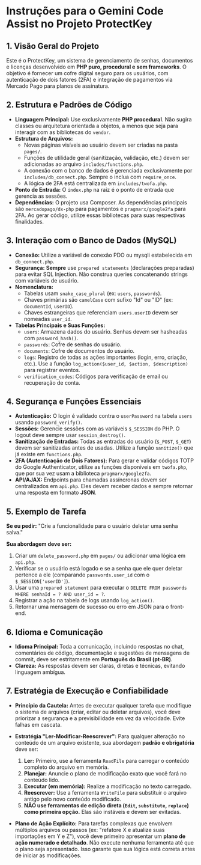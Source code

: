 # Instruções para o Gemini Code Assist no Projeto ProtectKey

## 1. Visão Geral do Projeto
Este é o ProtectKey, um sistema de gerenciamento de senhas, documentos e licenças desenvolvido em **PHP puro, procedural e sem frameworks**. O objetivo é fornecer um cofre digital seguro para os usuários, com autenticação de dois fatores (2FA) e integração de pagamentos via Mercado Pago para planos de assinatura.

## 2. Estrutura e Padrões de Código
- **Linguagem Principal:** Use exclusivamente **PHP procedural**. Não sugira classes ou arquitetura orientada a objetos, a menos que seja para interagir com as bibliotecas do `vendor`.
- **Estrutura de Arquivos:**
    - Novas páginas visíveis ao usuário devem ser criadas na pasta `pages/`.
    - Funções de utilidade geral (sanitização, validação, etc.) devem ser adicionadas ao arquivo `includes/functions.php`.
    - A conexão com o banco de dados é gerenciada exclusivamente por `includes/db_connect.php`. Sempre o inclua com `require_once`.
    - A lógica de 2FA está centralizada em `includes/twofa.php`.
- **Ponto de Entrada:** O `index.php` na raiz é o ponto de entrada que gerencia as sessões.
- **Dependências:** O projeto usa Composer. As dependências principais são `mercadopago/dx-php` para pagamentos e `pragmarx/google2fa` para 2FA. Ao gerar código, utilize essas bibliotecas para suas respectivas finalidades.

## 3. Interação com o Banco de Dados (MySQL)
- **Conexão:** Utilize a variável de conexão PDO ou mysqli estabelecida em `db_connect.php`.
- **Segurança:** **Sempre** use `prepared statements` (declarações preparadas) para evitar SQL Injection. Não construa queries concatenando strings com variáveis de usuário.
- **Nomenclatura:**
    - Tabelas usam `snake_case_plural` (ex: `users`, `passwords`).
    - Chaves primárias são `camelCase` com sufixo "Id" ou "ID" (ex: `documentId`, `userID`).
    - Chaves estrangeiras que referenciam `users.userID` devem ser nomeadas `user_id`.
- **Tabelas Principais e Suas Funções:**
    - `users`: Armazena dados do usuário. Senhas devem ser hasheadas com `password_hash()`.
    - `passwords`: Cofre de senhas do usuário.
    - `documents`: Cofre de documentos do usuário.
    - `logs`: Registro de todas as ações importantes (login, erro, criação, etc.). Use a função `log_action($user_id, $action, $description)` para registrar eventos.
    - `verification_codes`: Códigos para verificação de email ou recuperação de conta.

## 4. Segurança e Funções Essenciais
- **Autenticação:** O login é validado contra o `userPassword` na tabela `users` usando `password_verify()`.
- **Sessões:** Gerencie sessões com as variáveis `$_SESSION` do PHP. O logout deve sempre usar `session_destroy()`.
- **Sanitização de Entradas:** Todas as entradas do usuário (`$_POST`, `$_GET`) devem ser sanitizadas antes de usadas. Utilize a função `sanitize()` que já existe em `functions.php`.
- **2FA (Autenticação de Dois Fatores):** Para gerar e validar códigos TOTP do Google Authenticator, utilize as funções disponíveis em `twofa.php`, que por sua vez usam a biblioteca `pragmarx/google2fa`.
- **API/AJAX:** Endpoints para chamadas assíncronas devem ser centralizados em `api.php`. Eles devem receber dados e sempre retornar uma resposta em formato **JSON**.

## 5. Exemplo de Tarefa
**Se eu pedir:** "Crie a funcionalidade para o usuário deletar uma senha salva."

**Sua abordagem deve ser:**
1.  Criar um `delete_password.php` em `pages/` ou adicionar uma lógica em `api.php`.
2.  Verificar se o usuário está logado e se a senha que ele quer deletar pertence a ele (comparando `passwords.user_id` com o `$_SESSION['userID']`).
3.  Usar uma `prepared statement` para executar o `DELETE FROM passwords WHERE senhaId = ? AND user_id = ?`.
4.  Registrar a ação na tabela de logs usando `log_action()`.
5.  Retornar uma mensagem de sucesso ou erro em JSON para o front-end.

## 6. Idioma e Comunicação
- **Idioma Principal:** Toda a comunicação, incluindo respostas no chat, comentários de código, documentação e sugestões de mensagens de commit, deve ser estritamente em **Português do Brasil (pt-BR)**.
- **Clareza:** As respostas devem ser claras, diretas e técnicas, evitando linguagem ambígua.

## 7. Estratégia de Execução e Confiabilidade
- **Princípio da Cautela:** Antes de executar qualquer tarefa que modifique o sistema de arquivos (criar, editar ou deletar arquivos), você deve priorizar a segurança e a previsibilidade em vez da velocidade. Evite falhas em cascata.

- **Estratégia "Ler-Modificar-Reescrever":** Para qualquer alteração no conteúdo de um arquivo existente, sua abordagem **padrão e obrigatória** deve ser:
    1.  **Ler:** Primeiro, use a ferramenta `ReadFile` para carregar o conteúdo completo do arquivo em memória.
    2.  **Planejar:** Anuncie o plano de modificação exato que você fará no conteúdo lido.
    3.  **Executar (em memória):** Realize a modificação no texto carregado.
    4.  **Reescrever:** Use a ferramenta `WriteFile` para substituir o arquivo antigo pelo novo conteúdo modificado.
    5.  **NÃO use ferramentas de edição direta (`Edit`, `substitute`, `replace`) como primeira opção.** Elas são instáveis e devem ser evitadas.

- **Plano de Ação Explícito:** Para tarefas complexas que envolvem múltiplos arquivos ou passos (ex: "refatore X e atualize suas importações em Y e Z"), você deve primeiro apresentar um **plano de ação numerado e detalhado**. Não execute nenhuma ferramenta até que o plano seja apresentado. Isso garante que sua lógica está correta antes de iniciar as modificações.

